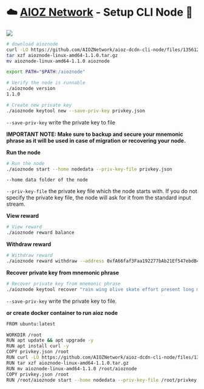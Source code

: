 
# ☁️ [AIOZ Network](https://docs.aioz.network/aioz-depin/aioz-nodes/cli-node) - Setup CLI Node 🐇


![](../images/aioz_node.jpg)


```sh
# download aioznode
curl -LO https://github.com/AIOZNetwork/aioz-dcdn-cli-node/files/13561211/aioznode-linux-amd64-1.1.0.tar.gz
tar xzf aioznode-linux-amd64-1.1.0.tar.gz
mv aioznode-linux-amd64-1.1.0 aioznode

export PATH="$PATH:/aioznode"
```

```sh
# Verify the node is runnable
./aioznode version
1.1.0
```

```sh
# Create new private key
./aioznode keytool new --save-priv-key privkey.json
```
`--save-priv-key` write the private key to file


**IMPORTANT NOTE: Make sure to backup and secure your mnemonic phrase as it will be used in case of migration or recovering your node.**

**Run the node**
```sh
# Run the node
./aioznode start --home nodedata --priv-key-file privkey.json
```

`--home data folder of the node`

`--priv-key-file` the private key file which the node starts with. If you do not specify the private key file, the node will ask for it from the standard input stream.


**View reward**
```sh
# View reward
./aioznode reward balance
```

**Withdraw reward**
```sh
# Withdraw reward
./aioznode reward withdraw --address 0xfA66faf3Faa192277bAb21Ef547ebdB47617B1da --amount 1aioz --priv-key-file privkey.json
```

**Recover private key from mnemonic phrase**
```sh
# Recover private key from mnemonic phrase
./aioznode keytool recover "rain wing olive skate effort present long myself combine giant vote stay sweet bundle agree lock connect glide absent spider effort attitude enemy mouse" --save-priv-key privkey.json
```

`--save-priv-key` write the private key to file.


**or create docker container to run aioz node**
```sh
FROM ubuntu:latest

WORKDIR /root
RUN apt update && apt upgrade -y
RUN apt install curl -y
COPY privkey.json /root
RUN curl -LO https://github.com/AIOZNetwork/aioz-dcdn-cli-node/files/13561211/aioznode-linux-amd64-1.1.0.tar.gz
RUN tar xzf aioznode-linux-amd64-1.1.0.tar.gz
RUN mv aioznode-linux-amd64-1.1.0 /root/aioznode
COPY privkey.json /root
RUN /root/aioznode start --home nodedata --priv-key-file /root/privkey.json
```

